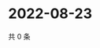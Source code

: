 # 2022-08-23

共 0 条

<!-- BEGIN WEIBO -->
<!-- 最后更新时间 Tue Aug 23 2022 04:16:28 GMT+0800 (China Standard Time) -->

<!-- END WEIBO -->
